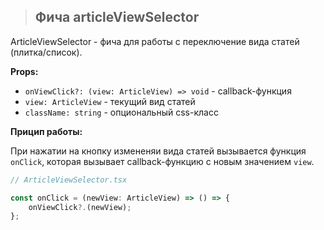 > ## **Фича articleViewSelector**

ArticleViewSelector - фича для работы с переключение вида статей (плитка/список).

**Props:**

-   `onViewClick?: (view: ArticleView) => void` - callback-функция
-   `view: ArticleView` - текущий вид статей
-   `className: string` - опциональный css-класс

**Прицип работы:**

При нажатии на кнопку измененяи вида статей вызывается функция `onClick`, которая вызывает callback-функцию с новым значением `view`.

```typescript jsx
// ArticleViewSelector.tsx

const onClick = (newView: ArticleView) => () => {
    onViewClick?.(newView);
};
```
